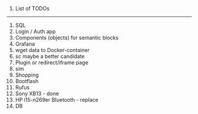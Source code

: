 1. List of TODOs

-----------------------

1. SQL
2. Login / Auth app
3. Components (objects) for semantic blocks
4. Grafana
5. wget data to Docker-container
6. sc maybe a better candidate
7. Plugin or redirect/iframe page
8. sim
9. Shopping
10. Bootflash
11. Rufus
12. Sony XB13 - done
13. HP i15-n269er Bluetooth - replace
14. DB
